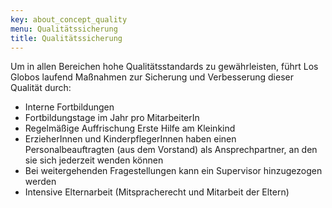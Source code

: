 ```yaml
---
key: about_concept_quality
menu: Qualitätssicherung
title: Qualitätssicherung
---
```

Um in allen Bereichen hohe Qualitätsstandards zu gewährleisten, führt Los Globos laufend Maßnahmen zur Sicherung und Verbesserung dieser Qualität durch:

* Interne Fortbildungen
* Fortbildungstage im Jahr pro MitarbeiterIn
* Regelmäßige Auffrischung Erste Hilfe am Kleinkind
* ErzieherInnen und KinderpflegerInnen haben einen Personalbeauftragten (aus dem Vorstand) als Ansprechpartner, an den sie sich jederzeit wenden können
* Bei weitergehenden Fragestellungen kann ein Supervisor hinzugezogen werden
* Intensive Elternarbeit (Mitspracherecht und Mitarbeit der Eltern)